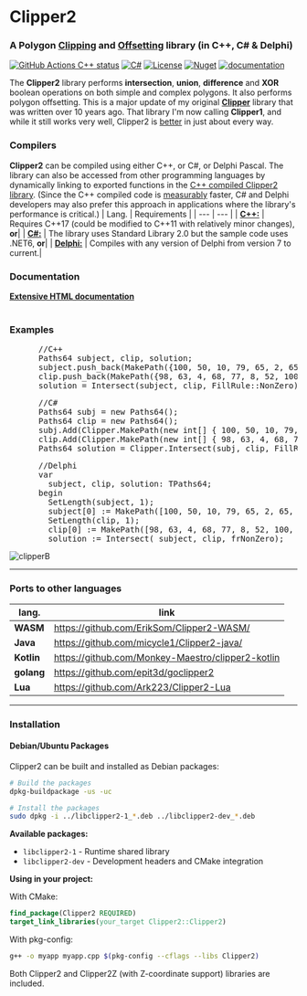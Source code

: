 # Clipper2
### A Polygon <a href="https://en.wikipedia.org/wiki/Clipping_(computer_graphics)">Clipping</a> and <a href="https://en.wikipedia.org/wiki/Parallel_curve">Offsetting</a> library (in C++, C# &amp; Delphi)<br>
[![GitHub Actions C++ status](https://github.com/AngusJohnson/Clipper2/actions/workflows/actions_cpp.yml/badge.svg)](https://github.com/AngusJohnson/Clipper2/actions/workflows/actions_cpp.yml)&nbsp;[![C#](https://github.com/AngusJohnson/Clipper2/actions/workflows/actions_csharp.yml/badge.svg)](https://github.com/AngusJohnson/Clipper2/actions/workflows/actions_csharp.yml)&nbsp;[![License](https://img.shields.io/badge/License-Boost_1.0-lightblue.svg)](https://www.boost.org/LICENSE_1_0.txt)
[![Nuget](https://img.shields.io/nuget/v/Clipper2?color=green)](https://www.nuget.org/packages/Clipper2)
[![documentation](https://user-images.githubusercontent.com/5280692/187832279-b2a43890-da80-4888-95fe-793f092be372.svg)](https://www.angusj.com/clipper2/Docs/Overview.htm)

The <b>Clipper2</b> library performs **intersection**, **union**, **difference** and **XOR** boolean operations on both simple and complex polygons. It also performs polygon offsetting. This is a major update of my original <a href="https://sourceforge.net/projects/polyclipping/"><b>Clipper</b></a> library that was written over 10 years ago. That library I'm now calling <b>Clipper1</b>, and while it still works very well, Clipper2 is [better](https://www.angusj.com/clipper2/Docs/Changes.htm) in just about every way.

### Compilers
<b>Clipper2</b> can be compiled using either C++, or C#, or Delphi Pascal. The library can also be accessed from other programming languages by dynamically linking to exported functions in the [C++ compiled Clipper2 library](https://github.com/AngusJohnson/Clipper2/tree/main/DLL). (Since the C++ compiled code is [measurably](https://www.angusj.com/clipper2/Docs/Changes.htm) faster, C# and Delphi developers may also prefer this approach in applications where the library's performance is critical.) 
| Lang. | Requirements |
| --- | --- |
| [**C++:**](https://github.com/AngusJohnson/Clipper2/tree/main/CPP) | Requires C++17 (could be modified to C++11 with relatively minor changes), **or**| 
| [**C#:**](https://github.com/AngusJohnson/Clipper2/tree/main/CSharp) | The library uses Standard Library 2.0 but the sample code uses .NET6, **or**| 
| [**Delphi:**](https://github.com/AngusJohnson/Clipper2/tree/main/Delphi) | Compiles with any version of Delphi from version 7 to current.| 

### Documentation

 <a href="https://www.angusj.com/clipper2/Docs/Overview.htm"><b>Extensive HTML documentation</b></a>
<br><br>

### Examples

<pre>
      //C++
      Paths64 subject, clip, solution;
      subject.push_back(MakePath({100, 50, 10, 79, 65, 2, 65, 98, 10, 21}));
      clip.push_back(MakePath({98, 63, 4, 68, 77, 8, 52, 100, 19, 12}));
      solution = Intersect(subject, clip, FillRule::NonZero);</pre>
<pre>      //C#
      Paths64 subj = new Paths64();
      Paths64 clip = new Paths64();
      subj.Add(Clipper.MakePath(new int[] { 100, 50, 10, 79, 65, 2, 65, 98, 10, 21 }));
      clip.Add(Clipper.MakePath(new int[] { 98, 63, 4, 68, 77, 8, 52, 100, 19, 12 }));
      Paths64 solution = Clipper.Intersect(subj, clip, FillRule.NonZero);</pre>
<pre>      //Delphi
      var 
        subject, clip, solution: TPaths64;
      begin
        SetLength(subject, 1);
        subject[0] := MakePath([100, 50, 10, 79, 65, 2, 65, 98, 10, 21]);
        SetLength(clip, 1);
        clip[0] := MakePath([98, 63, 4, 68, 77, 8, 52, 100, 19, 12]);
        solution := Intersect( subject, clip, frNonZero);</pre>
![clipperB](https://user-images.githubusercontent.com/5280692/178123810-1719a1f5-25c3-4a9e-b419-e575ff056272.svg)

<hr>

### Ports to other languages
| lang. | link |
| ------ | ------ |
| **WASM** | https://github.com/ErikSom/Clipper2-WASM/ |
| **Java** | https://github.com/micycle1/Clipper2-java/ |
| **Kotlin** | https://github.com/Monkey-Maestro/clipper2-kotlin |
| **golang** | https://github.com/epit3d/goclipper2 |
| **Lua** | https://github.com/Ark223/Clipper2-Lua |

<hr>

### Installation

#### Debian/Ubuntu Packages

Clipper2 can be built and installed as Debian packages:

```bash
# Build the packages
dpkg-buildpackage -us -uc

# Install the packages
sudo dpkg -i ../libclipper2-1_*.deb ../libclipper2-dev_*.deb
```

**Available packages:**
- `libclipper2-1` - Runtime shared library
- `libclipper2-dev` - Development headers and CMake integration

**Using in your project:**

With CMake:
```cmake
find_package(Clipper2 REQUIRED)
target_link_libraries(your_target Clipper2::Clipper2)
```

With pkg-config:
```bash
g++ -o myapp myapp.cpp $(pkg-config --cflags --libs Clipper2)
```

Both Clipper2 and Clipper2Z (with Z-coordinate support) libraries are included.
